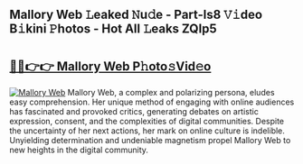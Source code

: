 ## Mallory Web 𝙻eaked 𝙽u𝚍e - Part-ls8 𝚅𝚒deo B𝚒kini 𝙿hotos - Hot All 𝙻eaks ZQIp5

# <h2><a href="http://ld3bx3u.urlbe.top/?page=Mallory+Web">🔗🔗👉👉 Mallory Web P𝚑oto𝚜Vid𝚎o</a></h2>

[![Mallory Web](https://i.imgur.com/eBuTRDB.gif)](http://ld3bx3u.urlbe.top/?page=Mallory+Web)
Mallory Web, a complex and polarizing persona, eludes easy comprehension. Her unique method of engaging with online audiences has fascinated and provoked critics, generating debates on artistic expression, consent, and the complexities of digital communities. Despite the uncertainty of her next actions, her mark on online culture is indelible. Unyielding determination and undeniable magnetism propel Mallory Web to new heights in the digital community.
